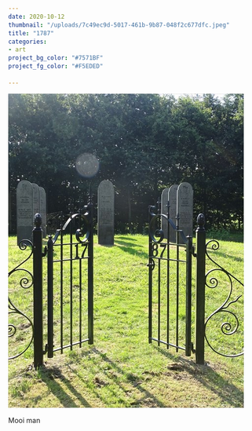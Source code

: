 ```yaml
---
date: 2020-10-12
thumbnail: "/uploads/7c49ec9d-5017-461b-9b87-048f2c677dfc.jpeg"
title: "1787"
categories:
- art
project_bg_color: "#7571BF"
project_fg_color: "#F5EDED"

---
```

![](/uploads/7c49ec9d-5017-461b-9b87-048f2c677dfc.jpeg)

Mooi man